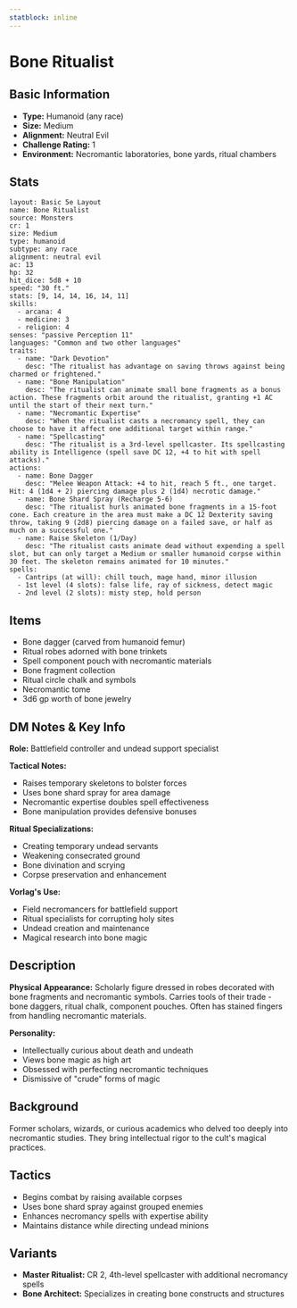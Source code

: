 ```yaml
---
statblock: inline
---
```


# Bone Ritualist

## Basic Information
- **Type:** Humanoid (any race)
- **Size:** Medium
- **Alignment:** Neutral Evil
- **Challenge Rating:** 1
- **Environment:** Necromantic laboratories, bone yards, ritual chambers

## Stats
```statblock
layout: Basic 5e Layout
name: Bone Ritualist
source: Monsters
cr: 1
size: Medium
type: humanoid
subtype: any race
alignment: neutral evil
ac: 13
hp: 32
hit_dice: 5d8 + 10
speed: "30 ft."
stats: [9, 14, 14, 16, 14, 11]
skills:
  - arcana: 4
  - medicine: 3
  - religion: 4
senses: "passive Perception 11"
languages: "Common and two other languages"
traits:
  - name: "Dark Devotion"
    desc: "The ritualist has advantage on saving throws against being charmed or frightened."
  - name: "Bone Manipulation"
    desc: "The ritualist can animate small bone fragments as a bonus action. These fragments orbit around the ritualist, granting +1 AC until the start of their next turn."
  - name: "Necromantic Expertise"
    desc: "When the ritualist casts a necromancy spell, they can choose to have it affect one additional target within range."
  - name: "Spellcasting"
    desc: "The ritualist is a 3rd-level spellcaster. Its spellcasting ability is Intelligence (spell save DC 12, +4 to hit with spell attacks)."
actions:
  - name: Bone Dagger
    desc: "Melee Weapon Attack: +4 to hit, reach 5 ft., one target. Hit: 4 (1d4 + 2) piercing damage plus 2 (1d4) necrotic damage."
  - name: Bone Shard Spray (Recharge 5-6)
    desc: "The ritualist hurls animated bone fragments in a 15-foot cone. Each creature in the area must make a DC 12 Dexterity saving throw, taking 9 (2d8) piercing damage on a failed save, or half as much on a successful one."
  - name: Raise Skeleton (1/Day)
    desc: "The ritualist casts animate dead without expending a spell slot, but can only target a Medium or smaller humanoid corpse within 30 feet. The skeleton remains animated for 10 minutes."
spells:
  - Cantrips (at will): chill touch, mage hand, minor illusion
  - 1st level (4 slots): false life, ray of sickness, detect magic
  - 2nd level (2 slots): misty step, hold person
```

## Items
- Bone dagger (carved from humanoid femur)
- Ritual robes adorned with bone trinkets
- Spell component pouch with necromantic materials
- Bone fragment collection
- Ritual circle chalk and symbols
- Necromantic tome
- 3d6 gp worth of bone jewelry

## DM Notes & Key Info
**Role:** Battlefield controller and undead support specialist

**Tactical Notes:**
- Raises temporary skeletons to bolster forces
- Uses bone shard spray for area damage
- Necromantic expertise doubles spell effectiveness
- Bone manipulation provides defensive bonuses

**Ritual Specializations:**
- Creating temporary undead servants
- Weakening consecrated ground
- Bone divination and scrying
- Corpse preservation and enhancement

**Vorlag's Use:**
- Field necromancers for battlefield support
- Ritual specialists for corrupting holy sites
- Undead creation and maintenance
- Magical research into bone magic

## Description
**Physical Appearance:**
Scholarly figure dressed in robes decorated with bone fragments and necromantic symbols. Carries tools of their trade - bone daggers, ritual chalk, component pouches. Often has stained fingers from handling necromantic materials.

**Personality:**
- Intellectually curious about death and undeath
- Views bone magic as high art
- Obsessed with perfecting necromantic techniques
- Dismissive of "crude" forms of magic

## Background
Former scholars, wizards, or curious academics who delved too deeply into necromantic studies. They bring intellectual rigor to the cult's magical practices.

## Tactics
- Begins combat by raising available corpses
- Uses bone shard spray against grouped enemies
- Enhances necromancy spells with expertise ability
- Maintains distance while directing undead minions

## Variants
- **Master Ritualist:** CR 2, 4th-level spellcaster with additional necromancy spells
- **Bone Architect:** Specializes in creating bone constructs and structures